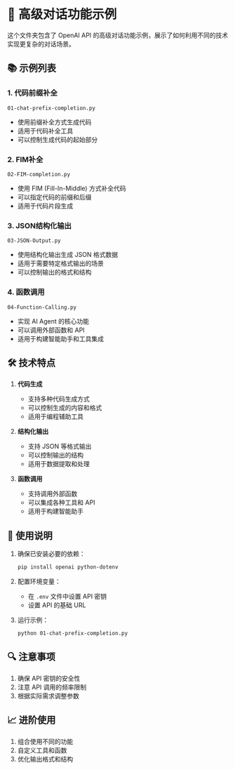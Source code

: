 # 🤖 高级对话功能示例

这个文件夹包含了 OpenAI API 的高级对话功能示例，展示了如何利用不同的技术实现更复杂的对话场景。

## 📚 示例列表

### 1. 代码前缀补全
`01-chat-prefix-completion.py`
- 使用前缀补全方式生成代码
- 适用于代码补全工具
- 可以控制生成代码的起始部分

### 2. FIM补全
`02-FIM-completion.py`
- 使用 FIM (Fill-In-Middle) 方式补全代码
- 可以指定代码的前缀和后缀
- 适用于代码片段生成

### 3. JSON结构化输出
`03-JSON-Output.py`
- 使用结构化输出生成 JSON 格式数据
- 适用于需要特定格式输出的场景
- 可以控制输出的格式和结构

### 4. 函数调用
`04-Function-Calling.py`
- 实现 AI Agent 的核心功能
- 可以调用外部函数和 API
- 适用于构建智能助手和工具集成

## 🛠️ 技术特点

1. **代码生成**
   - 支持多种代码生成方式
   - 可以控制生成的内容和格式
   - 适用于编程辅助工具

2. **结构化输出**
   - 支持 JSON 等格式输出
   - 可以控制输出的结构
   - 适用于数据提取和处理

3. **函数调用**
   - 支持调用外部函数
   - 可以集成各种工具和 API
   - 适用于构建智能助手

## 📝 使用说明

1. 确保已安装必要的依赖：
   ```bash
   pip install openai python-dotenv
   ```

2. 配置环境变量：
   - 在 `.env` 文件中设置 API 密钥
   - 设置 API 的基础 URL

3. 运行示例：
   ```bash
   python 01-chat-prefix-completion.py
   ```

## 🔍 注意事项

1. 确保 API 密钥的安全性
2. 注意 API 调用的频率限制
3. 根据实际需求调整参数

## 📈 进阶使用

1. 组合使用不同的功能
2. 自定义工具和函数
3. 优化输出格式和结构
